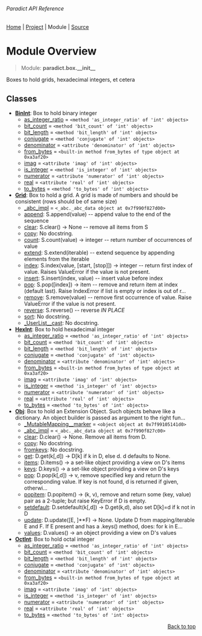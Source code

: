 ###### Paradict API Reference
[Home](/docs/api/README.md) | [Project](/README.md) | Module | [Source](/src/paradict/box/__init__.py)

# Module Overview
> Module: **paradict.box.\_\_init\_\_**

Boxes to hold grids, hexadecimal integers, et cetera

## Classes
- [**BinInt**](/docs/api/modules/paradict/box/__init__/class-BinInt.md): Box to hold binary integer
    - [as\_integer\_ratio](/docs/api/modules/paradict/box/__init__/class-BinInt.md#fields-table) = `<method 'as_integer_ratio' of 'int' objects>`
    - [bit\_count](/docs/api/modules/paradict/box/__init__/class-BinInt.md#fields-table) = `<method 'bit_count' of 'int' objects>`
    - [bit\_length](/docs/api/modules/paradict/box/__init__/class-BinInt.md#fields-table) = `<method 'bit_length' of 'int' objects>`
    - [conjugate](/docs/api/modules/paradict/box/__init__/class-BinInt.md#fields-table) = `<method 'conjugate' of 'int' objects>`
    - [denominator](/docs/api/modules/paradict/box/__init__/class-BinInt.md#fields-table) = `<attribute 'denominator' of 'int' objects>`
    - [from\_bytes](/docs/api/modules/paradict/box/__init__/class-BinInt.md#fields-table) = `<built-in method from_bytes of type object at 0xa3af20>`
    - [imag](/docs/api/modules/paradict/box/__init__/class-BinInt.md#fields-table) = `<attribute 'imag' of 'int' objects>`
    - [is\_integer](/docs/api/modules/paradict/box/__init__/class-BinInt.md#fields-table) = `<method 'is_integer' of 'int' objects>`
    - [numerator](/docs/api/modules/paradict/box/__init__/class-BinInt.md#fields-table) = `<attribute 'numerator' of 'int' objects>`
    - [real](/docs/api/modules/paradict/box/__init__/class-BinInt.md#fields-table) = `<attribute 'real' of 'int' objects>`
    - [to\_bytes](/docs/api/modules/paradict/box/__init__/class-BinInt.md#fields-table) = `<method 'to_bytes' of 'int' objects>`
- [**Grid**](/docs/api/modules/paradict/box/__init__/class-Grid.md): Box to hold a grid. A grid is made of numbers and should be consistent (rows should be of same size)
    - [\_abc\_impl](/docs/api/modules/paradict/box/__init__/class-Grid.md#fields-table) = `<_abc._abc_data object at 0x7f990f827d00>`
    - [append](/docs/api/modules/paradict/box/__init__/class-Grid.md#append): S.append(value) -- append value to the end of the sequence
    - [clear](/docs/api/modules/paradict/box/__init__/class-Grid.md#clear): S.clear() -> None -- remove all items from S
    - [copy](/docs/api/modules/paradict/box/__init__/class-Grid.md#copy): No docstring.
    - [count](/docs/api/modules/paradict/box/__init__/class-Grid.md#count): S.count(value) -> integer -- return number of occurrences of value
    - [extend](/docs/api/modules/paradict/box/__init__/class-Grid.md#extend): S.extend(iterable) -- extend sequence by appending elements from the iterable
    - [index](/docs/api/modules/paradict/box/__init__/class-Grid.md#index): S.index(value, [start, [stop]]) -> integer -- return first index of value. Raises ValueError if the value is not present.
    - [insert](/docs/api/modules/paradict/box/__init__/class-Grid.md#insert): S.insert(index, value) -- insert value before index
    - [pop](/docs/api/modules/paradict/box/__init__/class-Grid.md#pop): S.pop([index]) -> item -- remove and return item at index (default last). Raise IndexError if list is empty or index is out of r...
    - [remove](/docs/api/modules/paradict/box/__init__/class-Grid.md#remove): S.remove(value) -- remove first occurrence of value. Raise ValueError if the value is not present.
    - [reverse](/docs/api/modules/paradict/box/__init__/class-Grid.md#reverse): S.reverse() -- reverse *IN PLACE*
    - [sort](/docs/api/modules/paradict/box/__init__/class-Grid.md#sort): No docstring.
    - [\_UserList\_\_cast](/docs/api/modules/paradict/box/__init__/class-Grid.md#_userlist__cast): No docstring.
- [**HexInt**](/docs/api/modules/paradict/box/__init__/class-HexInt.md): Box to hold hexadecimal integer
    - [as\_integer\_ratio](/docs/api/modules/paradict/box/__init__/class-HexInt.md#fields-table) = `<method 'as_integer_ratio' of 'int' objects>`
    - [bit\_count](/docs/api/modules/paradict/box/__init__/class-HexInt.md#fields-table) = `<method 'bit_count' of 'int' objects>`
    - [bit\_length](/docs/api/modules/paradict/box/__init__/class-HexInt.md#fields-table) = `<method 'bit_length' of 'int' objects>`
    - [conjugate](/docs/api/modules/paradict/box/__init__/class-HexInt.md#fields-table) = `<method 'conjugate' of 'int' objects>`
    - [denominator](/docs/api/modules/paradict/box/__init__/class-HexInt.md#fields-table) = `<attribute 'denominator' of 'int' objects>`
    - [from\_bytes](/docs/api/modules/paradict/box/__init__/class-HexInt.md#fields-table) = `<built-in method from_bytes of type object at 0xa3af20>`
    - [imag](/docs/api/modules/paradict/box/__init__/class-HexInt.md#fields-table) = `<attribute 'imag' of 'int' objects>`
    - [is\_integer](/docs/api/modules/paradict/box/__init__/class-HexInt.md#fields-table) = `<method 'is_integer' of 'int' objects>`
    - [numerator](/docs/api/modules/paradict/box/__init__/class-HexInt.md#fields-table) = `<attribute 'numerator' of 'int' objects>`
    - [real](/docs/api/modules/paradict/box/__init__/class-HexInt.md#fields-table) = `<attribute 'real' of 'int' objects>`
    - [to\_bytes](/docs/api/modules/paradict/box/__init__/class-HexInt.md#fields-table) = `<method 'to_bytes' of 'int' objects>`
- [**Obj**](/docs/api/modules/paradict/box/__init__/class-Obj.md): Box to hold an Extension Object. Such objects behave like a dictionary. An object builder is passed as argument to the right fun...
    - [\_MutableMapping\_\_marker](/docs/api/modules/paradict/box/__init__/class-Obj.md#fields-table) = `<object object at 0x7f99105141d0>`
    - [\_abc\_impl](/docs/api/modules/paradict/box/__init__/class-Obj.md#fields-table) = `<_abc._abc_data object at 0x7f990f827c00>`
    - [clear](/docs/api/modules/paradict/box/__init__/class-Obj.md#clear): D.clear() -> None.  Remove all items from D.
    - [copy](/docs/api/modules/paradict/box/__init__/class-Obj.md#copy): No docstring.
    - [fromkeys](/docs/api/modules/paradict/box/__init__/class-Obj.md#fromkeys): No docstring.
    - [get](/docs/api/modules/paradict/box/__init__/class-Obj.md#get): D.get(k[,d]) -> D[k] if k in D, else d.  d defaults to None.
    - [items](/docs/api/modules/paradict/box/__init__/class-Obj.md#items): D.items() -> a set-like object providing a view on D's items
    - [keys](/docs/api/modules/paradict/box/__init__/class-Obj.md#keys): D.keys() -> a set-like object providing a view on D's keys
    - [pop](/docs/api/modules/paradict/box/__init__/class-Obj.md#pop): D.pop(k[,d]) -> v, remove specified key and return the corresponding value. If key is not found, d is returned if given, otherwi...
    - [popitem](/docs/api/modules/paradict/box/__init__/class-Obj.md#popitem): D.popitem() -> (k, v), remove and return some (key, value) pair as a 2-tuple; but raise KeyError if D is empty.
    - [setdefault](/docs/api/modules/paradict/box/__init__/class-Obj.md#setdefault): D.setdefault(k[,d]) -> D.get(k,d), also set D[k]=d if k not in D
    - [update](/docs/api/modules/paradict/box/__init__/class-Obj.md#update): D.update([E, ]**F) -> None.  Update D from mapping/iterable E and F. If E present and has a .keys() method, does:     for k in E...
    - [values](/docs/api/modules/paradict/box/__init__/class-Obj.md#values): D.values() -> an object providing a view on D's values
- [**OctInt**](/docs/api/modules/paradict/box/__init__/class-OctInt.md): Box to hold octal integer
    - [as\_integer\_ratio](/docs/api/modules/paradict/box/__init__/class-OctInt.md#fields-table) = `<method 'as_integer_ratio' of 'int' objects>`
    - [bit\_count](/docs/api/modules/paradict/box/__init__/class-OctInt.md#fields-table) = `<method 'bit_count' of 'int' objects>`
    - [bit\_length](/docs/api/modules/paradict/box/__init__/class-OctInt.md#fields-table) = `<method 'bit_length' of 'int' objects>`
    - [conjugate](/docs/api/modules/paradict/box/__init__/class-OctInt.md#fields-table) = `<method 'conjugate' of 'int' objects>`
    - [denominator](/docs/api/modules/paradict/box/__init__/class-OctInt.md#fields-table) = `<attribute 'denominator' of 'int' objects>`
    - [from\_bytes](/docs/api/modules/paradict/box/__init__/class-OctInt.md#fields-table) = `<built-in method from_bytes of type object at 0xa3af20>`
    - [imag](/docs/api/modules/paradict/box/__init__/class-OctInt.md#fields-table) = `<attribute 'imag' of 'int' objects>`
    - [is\_integer](/docs/api/modules/paradict/box/__init__/class-OctInt.md#fields-table) = `<method 'is_integer' of 'int' objects>`
    - [numerator](/docs/api/modules/paradict/box/__init__/class-OctInt.md#fields-table) = `<attribute 'numerator' of 'int' objects>`
    - [real](/docs/api/modules/paradict/box/__init__/class-OctInt.md#fields-table) = `<attribute 'real' of 'int' objects>`
    - [to\_bytes](/docs/api/modules/paradict/box/__init__/class-OctInt.md#fields-table) = `<method 'to_bytes' of 'int' objects>`

<p align="right"><a href="#paradict-api-reference">Back to top</a></p>
